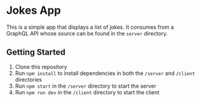 # Jokes App

This is a simple app that displays a list of jokes. It consumes from a GraphQL API whose source can be found in the `server` directory.

## Getting Started

1. Clone this repository
2. Run `npm install` to install dependencies in both the `/server` and `/client` directories
3. Run `npm start` in the `/server` directory to start the server
4. Run `npm run dev` in the `/client` directory to start the client